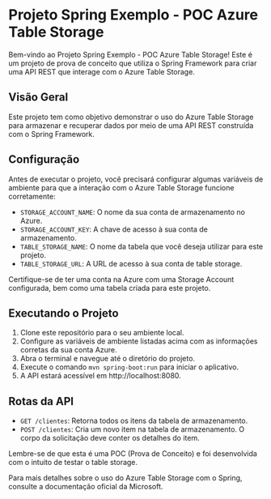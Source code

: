 # Projeto Spring Exemplo - POC Azure Table Storage

Bem-vindo ao Projeto Spring Exemplo - POC Azure Table Storage! Este é um projeto de prova de conceito que utiliza o Spring Framework para criar uma API REST que interage com o Azure Table Storage.

## Visão Geral

Este projeto tem como objetivo demonstrar o uso do Azure Table Storage para armazenar e recuperar dados por meio de uma API REST construída com o Spring Framework.

## Configuração

Antes de executar o projeto, você precisará configurar algumas variáveis de ambiente para que a interação com o Azure Table Storage funcione corretamente:

- `STORAGE_ACCOUNT_NAME`: O nome da sua conta de armazenamento no Azure.
- `STORAGE_ACCOUNT_KEY`: A chave de acesso à sua conta de armazenamento.
- `TABLE_STORAGE_NAME`: O nome da tabela que você deseja utilizar para este projeto.
- `TABLE_STORAGE_URL`: A URL de acesso à sua conta de table storage.

Certifique-se de ter uma conta na Azure com uma Storage Account configurada, bem como uma tabela criada para este projeto.

## Executando o Projeto

1. Clone este repositório para o seu ambiente local.
2. Configure as variáveis de ambiente listadas acima com as informações corretas da sua conta Azure.
3. Abra o terminal e navegue até o diretório do projeto.
4. Execute o comando `mvn spring-boot:run` para iniciar o aplicativo.
5. A API estará acessível em http://localhost:8080.

## Rotas da API

- `GET /clientes`: Retorna todos os itens da tabela de armazenamento.
- `POST /clientes`: Cria um novo item na tabela de armazenamento. O corpo da solicitação deve conter os detalhes do item.

Lembre-se de que esta é uma POC (Prova de Conceito) e foi desenvolvida com o intuito de testar o table storage.

Para mais detalhes sobre o uso do Azure Table Storage com o Spring, consulte a documentação oficial da Microsoft.

